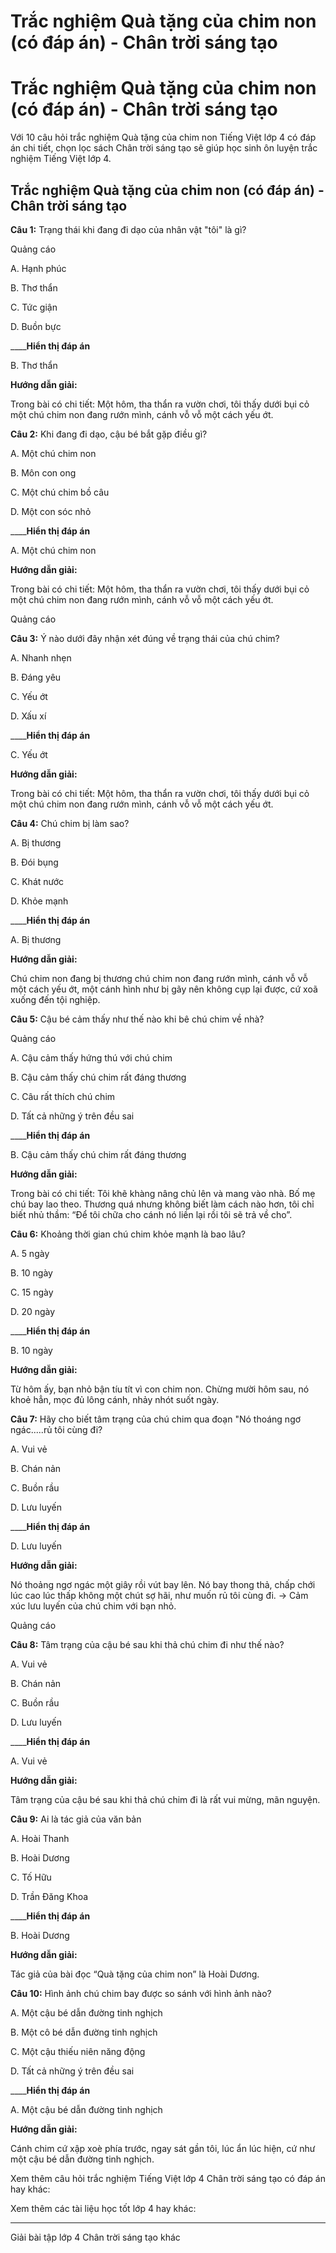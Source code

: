 # Trắc nghiệm Quà tặng của chim non (có đáp án) - Chân trời sáng tạo

# Trắc nghiệm Quà tặng của chim non (có đáp án) - Chân trời sáng tạo

Với 10 câu hỏi trắc nghiệm Quà tặng của chim non Tiếng Việt lớp 4 có đáp án chi tiết, chọn lọc sách Chân trời sáng tạo sẽ giúp học sinh ôn luyện trắc nghiệm Tiếng Việt lớp 4.

## Trắc nghiệm Quà tặng của chim non (có đáp án) - Chân trời sáng tạo

**Câu 1:** Trạng thái khi đang đi dạo của nhân vật "tôi" là gì?

Quảng cáo

A. Hạnh phúc

B. Thơ thẩn

C. Tức giận

D. Buồn bực 

____**Hiển thị đáp án**

B. Thơ thẩn

**Hướng dẫn giải:**

Trong bài có chi tiết: Một hôm, tha thẩn ra vườn chơi, tôi thấy dưới bụi cỏ một chú chim non đang rướn mình, cánh vỗ vỗ một cách yếu ớt. 

**Câu 2:** Khi đang đi dạo, cậu bé bắt gặp điều gì?

A. Một chú chim non

B. Môn con ong

C. Một chú chim bồ câu

D. Một con sóc nhỏ 

____**Hiển thị đáp án**

A. Một chú chim non

**Hướng dẫn giải:**

Trong bài có chi tiết: Một hôm, tha thẩn ra vườn chơi, tôi thấy dưới bụi cỏ một chú chim non đang rướn mình, cánh vỗ vỗ một cách yếu ớt. 

Quảng cáo

**Câu 3:** Ý nào dưới đây nhận xét đúng về trạng thái của chú chim?

A. Nhanh nhẹn

B. Đáng yêu

C. Yếu ớt

D. Xấu xí 

____**Hiển thị đáp án**

C. Yếu ớt

**Hướng dẫn giải:**

Trong bài có chi tiết: Một hôm, tha thẩn ra vườn chơi, tôi thấy dưới bụi cỏ một chú chim non đang rướn mình, cánh vỗ vỗ một cách yếu ớt. 

**Câu 4:** Chú chim bị làm sao?

A. Bị thương

B. Đói bụng

C. Khát nước

D. Khỏe mạnh 

____**Hiển thị đáp án**

A. Bị thương

**Hướng dẫn giải:**

Chú chim non đang bị thương chú chim non đang rướn mình, cánh vỗ vỗ một cách yếu ớt, một cánh hình như bị gãy nên không cụp lại được, cứ xoã xuống đến tội nghiệp. 

**Câu 5:** Cậu bé cảm thấy như thế nào khi bê chú chim về nhà?

Quảng cáo

A. Cậu cảm thấy hứng thú với chú chim

B. Cậu cảm thấy chú chim rất đáng thương

C. Câu rất thích chú chim

D. Tất cả những ý trên đều sai 

____**Hiển thị đáp án**

B. Cậu cảm thấy chú chim rất đáng thương

**Hướng dẫn giải:**

Trong bài có chi tiết: Tôi khẽ khàng nâng chủ lên và mang vào nhà. Bố mẹ chú bay lao theo. Thương quá nhưng không biết làm cách nào hơn, tôi chỉ biết nhủ thầm: “Để tôi chữa cho cánh nó liền lại rồi tôi sẽ trả về cho”.

**Câu 6:** Khoảng thời gian chú chim khỏe mạnh là bao lâu?

A. 5 ngày

B. 10 ngày

C. 15 ngày

D. 20 ngày 

____**Hiển thị đáp án**

B. 10 ngày

**Hướng dẫn giải:**

Từ hôm ấy, bạn nhỏ bận tíu tít vì con chim non. Chừng mười hôm sau, nó khoẻ hẳn, mọc đủ lông cánh, nhảy nhót suốt ngày. 

**Câu 7:** Hãy cho biết tâm trạng của chú chim qua đoạn "Nó thoáng ngơ ngác.....rủ tôi cùng đi?

A. Vui vẻ

B. Chán nản

C. Buồn rầu

D. Lưu luyến 

____**Hiển thị đáp án**

D. Lưu luyến 

**Hướng dẫn giải:**

Nó thoảng ngơ ngác một giây rồi vút bay lên. Nó bay thong thả, chấp chới lúc cao lúc thấp không một chút sợ hãi, như muốn rủ tôi cùng đi. → Cảm xúc lưu luyến của chú chim với bạn nhỏ.

Quảng cáo

**Câu 8:** Tâm trạng của cậu bé sau khi thả chú chim đi như thế nào?

A. Vui vẻ

B. Chán nản

C. Buồn rầu

D. Lưu luyến 

____**Hiển thị đáp án**

A. Vui vẻ

**Hướng dẫn giải:**

Tâm trạng của cậu bé sau khi thả chú chim đi là rất vui mừng, mãn nguyện.

**Câu 9:** Ai là tác giả của văn bản

A. Hoài Thanh

B. Hoài Dương

C. Tố Hữu

D. Trần Đăng Khoa 

____**Hiển thị đáp án**

B. Hoài Dương

**Hướng dẫn giải:**

Tác giả của bài đọc “Quà tặng của chim non” là Hoài Dương.

**Câu 10:** Hình ảnh chú chim bay được so sánh với hình ảnh nào?

A. Một cậu bé dẫn đường tinh nghịch

B. Một cô bé dẫn đường tinh nghịch

C. Một cậu thiếu niên năng động

D. Tất cả những ý trên đều sai 

____**Hiển thị đáp án**

A. Một cậu bé dẫn đường tinh nghịch

**Hướng dẫn giải:**

Cánh chim cứ xập xoè phía trước, ngay sát gần tôi, lúc ẩn lúc hiện, cứ như một cậu bé dẫn đường tinh nghịch. 

Xem thêm câu hỏi trắc nghiệm Tiếng Việt lớp 4 Chân trời sáng tạo có đáp án hay khác:

Xem thêm các tài liệu học tốt lớp 4 hay khác:

* * *

Giải bài tập lớp 4 Chân trời sáng tạo khác

